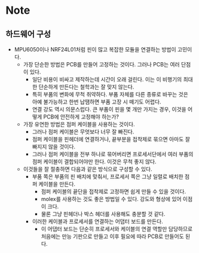 # Note

## 하드웨어 구성

- MPU6050이나 NRF24L01처럼 핀이 많고 복잡한 모듈을 연결하는 방법이 고민이다.
  - 가장 단순한 방법은 PCB를 만들어 고정하는 것이다. 그러나 PCB는 여러 단점이 있다.
    - 일단 비용이 비싸고 제작하는데 시간이 오래 걸린다. 이는 이 비행기의 최대한 단순하게 만든다는 철학과는 잘 맞지 않는다.
    - 특히 부품의 변화에 무척 취약하다. 부품 자체를 다른 종류로 바꾸는 것은 아예 불가능하고 한번 납땜하면 부품 고장 시 떼기도 어렵다.
    - 연결 강도 역시 의문스럽다. 큰 부품이 핀을 몇 개만 가지는 경우, 이것을 어떻게 PCB에 안전하게 고정해야 하는가?
  - 가장 유연한 방법은 점퍼 케이블을 사용하는 것이다.
    - 그러나 점퍼 케이블은 무엇보다 너무 잘 빠진다.
    - 점퍼 케이블을 핀헤더에 연결하거나, 끝부분을 접착제로 묶으면 아마도 잘 빠지지 않을 것이다.
    - 그러나 점퍼 케이블을 전부 하나로 묶어버리면 프로세서단에서 여러 부품의 점퍼 케이블이 결합되어야만 한다. 이것은 무척 좋지 않다.
  - 이것들을 잘 절충하면 다음과 같은 방식으로 구성할 수 있다.
    - 부품 쪽은 부품의 핀 배치에 맞춰서, 프로세서 쪽은 그냥 일렬로 배치한 점퍼 케이블을 만든다.
      - 점퍼 케이블의 끝단을 접착제로 고정하면 쉽게 만들 수 있을 것이다.
      - molex를 사용하는 것도 좋은 방법일 수 있다. 강도와 형상에 있어 이점이 크다.
      - 물론 그냥 핀헤더나 박스 헤더를 사용해도 충분할 것 같다.
    - 이러한 케이블과 프로세서를 연결하는 어댑터 보드를 만든다.
      - 이 어댑터 보드는 단순히 프로세서와 케이블의 연결 역할만 담당하므로 처음에는 만능 기판으로 만들고 이후 필요에 따라 PCB로 만들어도 된다.
